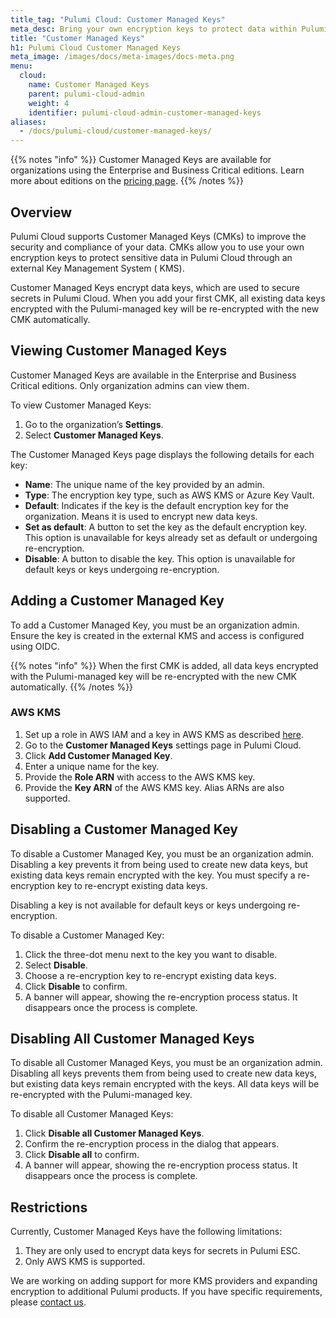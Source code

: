 ```yaml
---
title_tag: "Pulumi Cloud: Customer Managed Keys"
meta_desc: Bring your own encryption keys to protect data within Pulumi Cloud for enhanced security and compliance.
title: "Customer Managed Keys"
h1: Pulumi Cloud Customer Managed Keys
meta_image: /images/docs/meta-images/docs-meta.png
menu:
  cloud:
    name: Customer Managed Keys
    parent: pulumi-cloud-admin
    weight: 4
    identifier: pulumi-cloud-admin-customer-managed-keys
aliases:
  - /docs/pulumi-cloud/customer-managed-keys/
---
```


{{% notes "info" %}}
Customer Managed Keys are available for organizations using the Enterprise and Business Critical editions.
Learn more about editions on the [pricing page](/pricing/).
{{% /notes %}}

## Overview

Pulumi Cloud supports Customer Managed Keys (CMKs) to improve the security and compliance of your data. CMKs allow you
to use your own encryption keys to protect sensitive data in Pulumi Cloud through an external Key Management System (
KMS).

Customer Managed Keys encrypt data keys, which are used to secure secrets in Pulumi Cloud. When you add your first CMK,
all existing data keys encrypted with the Pulumi-managed key will be re-encrypted with the new CMK automatically.

## Viewing Customer Managed Keys

Customer Managed Keys are available in the Enterprise and Business Critical editions. Only organization admins can view
them.

To view Customer Managed Keys:

1. Go to the organization’s **Settings**.
2. Select **Customer Managed Keys**.

The Customer Managed Keys page displays the following details for each key:

- **Name**: The unique name of the key provided by an admin.
- **Type**: The encryption key type, such as AWS KMS or Azure Key Vault.
- **Default**: Indicates if the key is the default encryption key for the organization. Means it is used to encrypt new
  data keys.
- **Set as default**: A button to set the key as the default encryption key. This option is unavailable for keys already
  set as default or undergoing re-encryption.
- **Disable**: A button to disable the key. This option is unavailable for default keys or keys undergoing
  re-encryption.

## Adding a Customer Managed Key

To add a Customer Managed Key, you must be an organization admin. Ensure the key is created in the external KMS and
access is configured using OIDC.

{{% notes "info" %}}
When the first CMK is added, all data keys encrypted with the Pulumi-managed key will be re-encrypted with the new CMK
automatically.
{{% /notes %}}

### AWS KMS

1. Set up a role in AWS IAM and a key in AWS KMS as
   described [here](/docs/pulumi-cloud/admin/customer-managed-keys/aws-kms/).
2. Go to the **Customer Managed Keys** settings page in Pulumi Cloud.
3. Click **Add Customer Managed Key**.
4. Enter a unique name for the key.
5. Provide the **Role ARN** with access to the AWS KMS key.
6. Provide the **Key ARN** of the AWS KMS key. Alias ARNs are also supported.

## Disabling a Customer Managed Key

To disable a Customer Managed Key, you must be an organization admin. Disabling a key prevents it from being used to
create new data keys, but existing data keys remain encrypted with the key. You must specify a re-encryption key to
re-encrypt existing data keys.

Disabling a key is not available for default keys or keys undergoing re-encryption.

To disable a Customer Managed Key:

1. Click the three-dot menu next to the key you want to disable.
2. Select **Disable**.
3. Choose a re-encryption key to re-encrypt existing data keys.
4. Click **Disable** to confirm.
5. A banner will appear, showing the re-encryption process status. It disappears once the process is complete.

## Disabling All Customer Managed Keys

To disable all Customer Managed Keys, you must be an organization admin. Disabling all keys prevents them from being
used to create new data keys, but existing data keys remain encrypted with the keys. All data keys will be re-encrypted
with the Pulumi-managed key.

To disable all Customer Managed Keys:

1. Click **Disable all Customer Managed Keys**.
2. Confirm the re-encryption process in the dialog that appears.
3. Click **Disable all** to confirm.
4. A banner will appear, showing the re-encryption process status. It disappears once the process is complete.

## Restrictions

Currently, Customer Managed Keys have the following limitations:

1. They are only used to encrypt data keys for secrets in Pulumi ESC.
2. Only AWS KMS is supported.

We are working on adding support for more KMS providers and expanding encryption to additional Pulumi products. If you
have specific requirements, please [contact us](/contact/).
